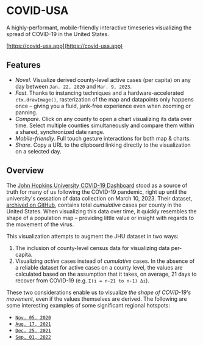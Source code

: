 # COVID-USA

A highly-performant, mobile-friendly interactive timeseries visualizing the spread of COVID-19 in the United States.

[https://covid-usa.app](https://covid-usa.app)

## Features

- _Novel_. Visualize derived county-level active cases (per capita) on any day between `Jan. 22, 2020` and `Mar. 9, 2023`.
- _Fast_. Thanks to instancing techniques and a hardware-accelerated `ctx.drawImage()`, rasterization of the map and datapoints only happens once – giving you a fluid, jank-free experience even when zooming or panning.
- _Compare_. Click on any county to open a chart visualizing its data over time. Select multiple counties simultaneously and compare them within a shared, synchronized date range.
- _Mobile-friendly_. Full touch gesture interactions for both map & charts.
- _Share_. Copy a URL to the clipboard linking directly to the visualization on a selected day.

## Overview

The [John Hopkins University COVID-19 Dashboard](https://coronavirus.jhu.edu/map.html) stood as a source of truth for many of us following the COVID-19 pandemic, right up until the university's cessation of data collection on March 10, 2023. Their dataset, [archived on GitHub](https://github.com/CSSEGISandData/COVID-19), contains total _cumulative_ cases per county in the United States. When visualizing this data over time, it quickly resembles the shape of a population map – providing little value or insight with regards to the movement of the virus.

This visualization attempts to augment the JHU dataset in two ways:

1. The inclusion of county-level census data for visualizing data per-capita.
2. Visualizing _active_ cases instead of _cumulative_ cases. In the absence of a reliable dataset for active cases on a county level, the values are calculated based on the assumption that it takes, on average, 21 days to recover from COVID-19 (e.g. `Σ(i = n-21 to n-1) Δi`).

These two considerations enable us to visualize _the shape of COVID-19's movement_, even if the values themselves are derived. The following are some interesting examples of some significant regional hotspots:

- [`Nov. 05, 2020`](https://covid-usa.app#11052020)
- [`Aug. 17, 2021`](https://covid-usa.app/#08172021)
- [`Dec. 25, 2021`](https://covid-usa.app/#12252021)
- [`Sep. 01, 2022`](https://covid-usa.app#09012022)
